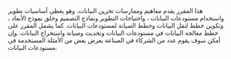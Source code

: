 هذا المقرر يقدم مفاهيم وممارسات تخزين البيانات. وهو يغطي أساسيات تطوير واستخدام مستودعات البيانات ، واحتياجات التطوير
ونماذج التصميم وخلق نموذج الأبعاد ، وتكوين خطط لنقل البيانات وخطط الصيانة لمستودعات البيانات. كما يشمل المقرر على خطط
معالجة البيانات في مستودعات البيانات وتحديث وصيانة واستخراج البيانات. وإن أمكن سوف يقوم عدد من الشركاء في الصناعة بعرض
بعض من الأمثلة المستخدمة في مستودعات البيانات.
